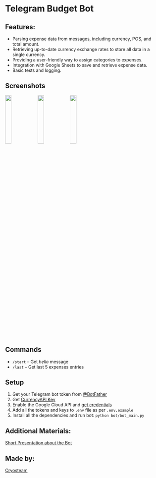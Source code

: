 # Telegram Budget Bot

## Features:
- Parsing expense data from messages, including currency, POS, and total amount.
- Retrieving up-to-date currency exchange rates to store all data in a single currency.
- Providing a user-friendly way to assign categories to expenses.
- Integration with Google Sheets to save and retrieve expense data.
- Basic tests and logging.

## Screenshots
<div align="left">
<img src="https://i.postimg.cc/4xBTZKfm/2025-02-26-22-20-31.jpg" align="center" style="width: 20%" />
<img src="https://i.postimg.cc/jSsrG6rp/2025-02-26-22-20-34.jpg" align="center" style="width: 20%" />
<img src="https://i.postimg.cc/B61WxMxK/2025-02-26-22-20-37.jpg" align="center" style="width: 20%" />
</div>

## Commands
- `/start` – Get *hello* message
- `/last` – Get last 5 expenses entries


## Setup
1. Get your Telegram bot token from [@BotFather](https://t.me/BotFather)
2. Get [CurrencyAPI Key](https://currencyapi.com/docs)
3. Enable the Google Cloud API and [get credentials](https://developers.google.com/sheets/api/quickstart/python)
4. Add all the tokens and keys to `.env` file as per `.env.example`
5. Install all the dependencies and run bot: `python bot/bot_main.py`


## Additional Materials:
[Short Presentation about the Bot](https://docs.google.com/presentation/d/1K-jGGov0jMcF4FSwA3KH2HLjgak8jCUogDQswpMcZPo/edit?usp=sharing)

## Made by:
[Cryosteam](https://github.com/cry0steam)
